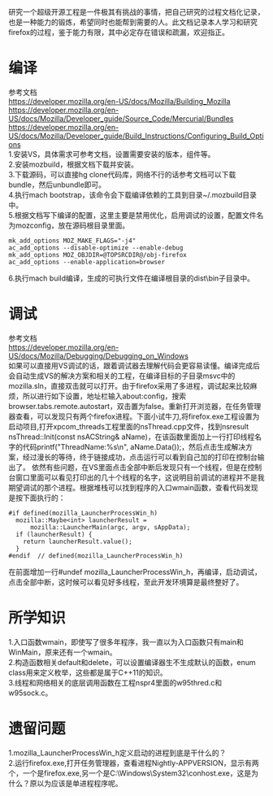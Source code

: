 ﻿---
categories: [浏览器开发]
tags: [浏览器开发,FireFox,C++,编译,调试,VS,mozilla,Windows]
---
研究一个超级开源工程是一件极其有挑战的事情，把自己研究的过程文档化记录，也是一种能力的锻炼，希望同时也能帮到需要的人。此文档记录本人学习和研究firefox的过程，鉴于能力有限，其中必定存在错误和疏漏，欢迎指正。  

# 编译
参考文档  
https://developer.mozilla.org/en-US/docs/Mozilla/Building_Mozilla  
https://developer.mozilla.org/en-US/docs/Mozilla/Developer_guide/Source_Code/Mercurial/Bundles  
https://developer.mozilla.org/en-US/docs/Mozilla/Developer_guide/Build_Instructions/Configuring_Build_Options  
1.安装VS，具体需求可参考文档，设置需要安装的版本，组件等。  
2.安装mozbuild，根据文档下载并安装。  
3.下载源码，可以直接hg clone代码库，网络不行的话参考文档可以下载bundle，然后unbundle即可。  
4.执行mach bootstrap，该命令会下载编译依赖的工具到目录~/.mozbuild目录中。  
5.根据文档写下编译的配置，这里主要是禁用优化，启用调试的设置，配置文件名为mozconfig，放在源码根目录里面。  
```
mk_add_options MOZ_MAKE_FLAGS="-j4"
ac_add_options --disable-optimize --enable-debug
mk_add_options MOZ_OBJDIR=@TOPSRCDIR@/obj-firefox
ac_add_options --enable-application=browser
```
6.执行mach build编译，生成的可执行文件在编译根目录的dist\bin子目录中。  
# 调试
参考文档  
https://developer.mozilla.org/en-US/docs/Mozilla/Debugging/Debugging_on_Windows  
如果可以直接用VS调试的话，跟着调试器去理解代码会更容易读懂。编译完成后会自动生成VS的解决方案和相关的工程，在编译目标的子目录msvc中的mozilla.sln，直接双击就可以打开。由于firefox采用了多进程，调试起来比较麻烦，所以进行如下设置，地址栏输入about:config，搜索browser.tabs.remote.autostart，双击置为false。重新打开浏览器，在任务管理器查看，可以发现只有两个firefox进程。下面小试牛刀,将firefox.exe工程设置为启动项目,打开xpcom_threads工程里面的nsThread.cpp文件，找到nsresult nsThread::Init(const nsACString& aName)，在该函数里面加上一行打印线程名字的代码printf("ThreadName:%s\n", aName.Data());，然后点击生成解决方案，经过漫长的等待，终于链接成功，点击运行可以看到自己加的打印在控制台输出了。  依然有些问题，在VS里面点击全部中断后发现只有一个线程，但是在控制台窗口里面可以看见打印出的几十个线程的名字，这说明目前调试的进程并不是我期望调试的那个进程。根据堆栈可以找到程序的入口wmain函数，查看代码发现是按下面执行的：
```
#if defined(mozilla_LauncherProcessWin_h)
  mozilla::Maybe<int> launcherResult =
      mozilla::LauncherMain(argc, argv, sAppData);
  if (launcherResult) {
    return launcherResult.value();
  }
#endif  // defined(mozilla_LauncherProcessWin_h)
```
在前面增加一行#undef mozilla_LauncherProcessWin_h，再编译，启动调试，点击全部中断，这时候可以看见好多线程，至此开发环境算是最终整好了。  
# 所学知识
1.入口函数wmain，即使写了很多年程序，我一直以为入口函数只有main和WinMain，原来还有一个wmain。  
2.构造函数相关default和delete，可以设置编译器生不生成默认的函数，enum class用来定义枚举，这些都是属于C++11的知识。  
3.线程和网络相关的底层调用函数在工程nspr4里面的w95thred.c和w95sock.c。  
# 遗留问题
1.mozilla_LauncherProcessWin_h定义启动的进程到底是干什么的？  
2.运行firefox.exe,打开任务管理器，查看进程Nightly-APPVERSION，显示有两个，一个是firefox.exe,另一个是C:\Windows\System32\conhost.exe，这是为什么？原以为应该是单进程程序呢。  